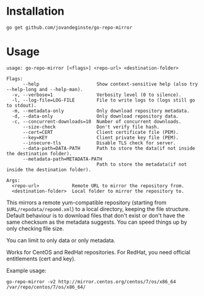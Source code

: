 # Installation

```
go get github.com/jovandeginste/go-repo-mirror
```

# Usage

```
usage: go-repo-mirror [<flags>] <repo-url> <destination-folder>

Flags:
      --help                     Show context-sensitive help (also try --help-long and --help-man).
  -v, --verbose=1                Verbosity level (0 to silence).
  -l, --log-file=LOG-FILE        File to write logs to (logs still go to stdout).
  -m, --metadata-only            Only download repository metadata.
  -d, --data-only                Only download repository data.
  -c, --concurrent-downloads=10  Number of concurrent downloads.
      --size-check               Don't verify file hash.
      --cert=CERT                Client certificate file (PEM).
      --key=KEY                  Client private key file (PEM).
      --insecure-tls             Disable TLS check for server.
      --data-path=DATA-PATH      Path to store the data(if not inside the destination folder).
      --metadata-path=METADATA-PATH
                                 Path to store the metadata(if not inside the destination folder).

Args:
  <repo-url>            Remote URL to mirror the repository from.
  <destination-folder>  Local folder to mirror the repository to.
```

This mirrors a remote yum-compatible repository (starting from `$URL/repodata/repomd.xml`) to a local
directory, keeping the file structure. Default behaviour is to download files that don't exist or don't
have the same checksum as the metadata suggests. You can speed things up by only checking file size.

You can limit to only data or only metadata.

Works for CentOS and RedHat repositories. For RedHat, you need official entitlements (cert and key).

Example usage:

```
go-repo-mirror -v2 http://mirror.centos.org/centos/7/os/x86_64 /var/repo/centos/7/os/x86_64/
```
